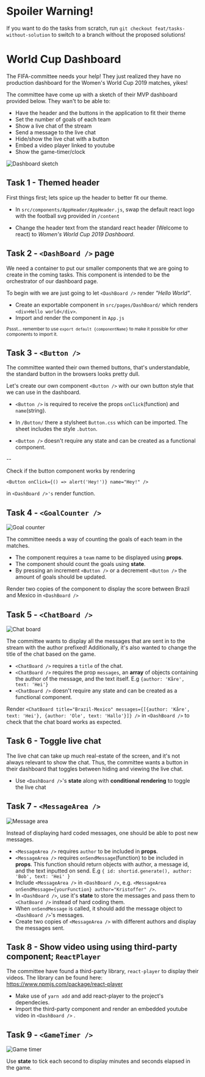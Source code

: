 # Spoiler Warning!

If you want to do the tasks from scratch, run `git checkout feat/tasks-without-solution` to switch to a branch without the proposed solutions!

# World Cup Dashboard

The FIFA-committee needs your help! They just realized they have no production dashboard for the Women's World Cup 2019 matches, yikes!

The committee have come up with a sketch of their MVP dashboard provided below. They wan't to be able to:

- Have the header and the buttons in the application to fit their theme
- Set the number of goals of each team
- Show a live chat of the stream
- Send a message to the live chat
- Hide/show the live chat with a button
- Embed a video player linked to youtube
- Show the game-timer/clock

![Dashboard sketch](src/content/dashboard_sketch.png?raw=true 'Dashboard sketch')

## Task 1 - Themed header

First things first; lets spice up the header to better fit our theme.

- In `src/components/AppHeader/AppHeader.js`, swap the default react logo with the football svg provided in `/content`

- Change the header text from the standard react header (Welcome to react) to _Women's World Cup 2019 Dashboard_.

## Task 2 - `<DashBoard />` page

We need a container to put our smaller components that we are going to create in the coming tasks. This component is intended to be the orchestrator of our dashboard page.

To begin with we are just going to let `<DashBoard />` render _"Hello World"_.

- Create an exportable component in `src/pages/DashBoard/` which renders `<div>Hello world</div>`.
- Import and render the component in `App.js`

<small>Pssst... remember to use `export default {componentName}` to make it possible for other components to import it.</small>

## Task 3 - `<Button />`

The committee wanted their own themed buttons, that's understandable, the standard button in the browsers looks pretty dull.

Let's create our own component `<Button />` with our own button style that we can use in the dashboard.

- `<Button />` is required to receive the props `onClick`(function) and `name`(string).

- In `/Button/` there a stylsheet `Button.css` which can be imported. The sheet includes the style `.button`.
- `<Button />` doesn't require any state and can be created as a functional component.

--

Check if the button component works by rendering

```
<Button onClick={() => alert('Hey!')} name="Hey!" />
```

in `<DashBoard />'s` render function.

## Task 4 - `<GoalCounter />`

![Goal counter](src/content/goal_counter.png?raw=true 'Goal counter')

The committee needs a way of counting the goals of each team in the matches.

- The component requires a `team` name to be displayed using <strong>props</strong>.
- The component should count the goals using <strong>state</strong>.
- By pressing an increment `<Button />` or a decrement `<Button />` the amount of goals should be updated.

Render two copies of the component to display the score between Brazil and Mexico in `<DashBoard />`

## Task 5 - `<ChatBoard />`

![Chat board](src/content/chat_board.png?raw=true 'Chat board')

The committee wants to display all the messages that are sent in to the stream with the author prefixed! Additionally, it's also wanted to change the title of the chat based on the game.

- `<ChatBoard />` requires a `title` of the chat.
- `<ChatBoard />` requires the prop `messages`, an <strong>array</strong> of objects containing the author of the message, and the text itself. E.g
  `{author: 'Kåre', text: 'Hei'}`
- `<ChatBoard />` doesn't require any state and can be created as a functional component.

Render `<ChatBoard title="Brazil-Mexico" messages={[{author: 'Kåre', text: 'Hei'}, {author: 'Ole', text: 'Hallo'}]} />` in `<DashBoard />` to check that the chat board works as expected.

## Task 6 - Toggle live chat

The live chat can take up much real-estate of the screen, and it's not always relevant to show the chat. Thus, the committee wants a button in their dashboard that toggles between hiding and viewing the live chat.

- Use `<DashBoard />`'s <strong>state</strong> along with <strong>conditional rendering</strong> to toggle the live chat

## Task 7 - `<MessageArea />`

![Message area](src/content/message_area.png?raw=true 'Message area')

Instead of displaying hard coded messages, one should be able to post new messages.

- `<MessageArea />` requires `author` to be included in <strong>props</strong>.
- `<MessageArea />` requires `onSendMessage`(function) to be included in <strong>props</strong>. This function should return objects with author, a message id, and the text inputted on send. E.g
  `{ id: shortid.generate(), author: 'Bob', text: 'Hei' }`
- Include `<MessageArea />` in `<DashBoard />`, e.g. `<MessageArea onSendMessage={yourFunction} author="Kristoffer" />`.
- In `<DashBoard />`, use it's <strong>state</strong> to store the messages and pass them to `<ChatBoard />` instead of hard coding them.
- When `onSendMessage` is called, it should add the message object to `<DashBoard />`'s messages.
- Create two copies of `<MessageArea />` with different authors and display the messages sent.

## Task 8 - Show video using using third-party component; `ReactPlayer`

The committee have found a third-party library, `react-player` to display their videos. The library can be found here:
https://www.npmjs.com/package/react-player

- Make use of `yarn add` and add react-player to the project's dependecies.
- Import the third-party component and render an embedded youtube video in `<DashBoard />` .

## Task 9 - `<GameTimer />`

![Game timer](src/content/game_timer.png?raw=true 'Game timer')

Use <strong>state</strong> to tick each second to display minutes and seconds elapsed in the game.

